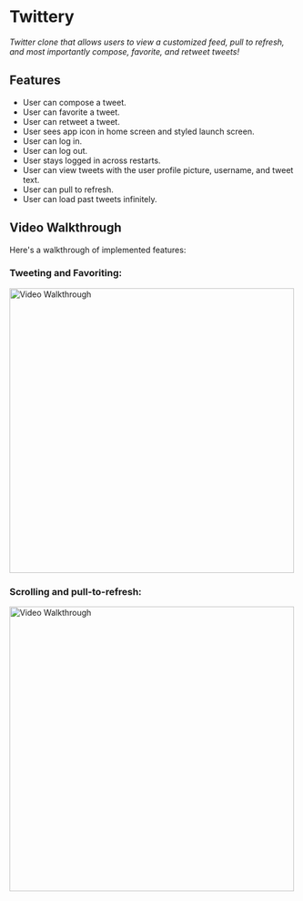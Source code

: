 # Twittery

*Twitter clone that allows users to view a customized feed, pull to refresh, and most importantly compose, favorite, and retweet tweets!*

## Features
- User can compose a tweet. 
- User can favorite a tweet. 
- User can retweet a tweet. 
- User sees app icon in home screen and styled launch screen.
- User can log in. 
- User can log out.
- User stays logged in across restarts. 
- User can view tweets with the user profile picture, username, and tweet text. 
- User can pull to refresh. 
- User can load past tweets infinitely. 

## Video Walkthrough

Here's a walkthrough of implemented features:

### Tweeting and Favoriting: 
<img src='http://g.recordit.co/LMN41U9ZRT.gif' title='Video Walkthrough' width='' alt='Video Walkthrough' height="500"/>

### Scrolling and pull-to-refresh:
<img src='http://g.recordit.co/5R3AB6KomY.gif' width='' alt='Video Walkthrough' height="500"/>

